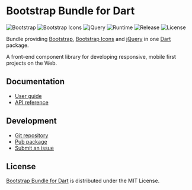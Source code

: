 # Bootstrap Bundle for Dart
![Bootstrap](https://badgen.net/badge/bootstrap/v4.5.0/yellow) ![Bootstrap Icons](https://badgen.net/badge/bs-icons/v1.0.0-alpha3/yellow) ![jQuery](https://badgen.net/badge/jquery/v3.5.1/yellow) ![Runtime](https://badgen.net/badge/dart/%3E%3D2.8.0/green) ![Release](https://img.shields.io/pub/v/bootstrap_bundle.svg) ![License](https://badgen.net/badge/license/MIT/blue)

Bundle providing [Bootstrap](https://getbootstrap.com), [Bootstrap Icons](https://icons.getbootstrap.com) and [jQuery](https://jquery.com) in one [Dart](https://dart.dev) package.

A front-end component library for developing responsive, mobile first projects on the Web.

## Documentation
- [User guide](https://docs.belin.io/bootstrap.dart)
- [API reference](https://api.belin.io/bootstrap.dart)

## Development
- [Git repository](https://git.belin.io/cedx/bootstrap.dart)
- [Pub package](https://pub.dev/packages/bootstrap_bundle)
- [Submit an issue](https://git.belin.io/cedx/bootstrap.dart/issues)

## License
[Bootstrap Bundle for Dart](https://docs.belin.io/bootstrap.dart) is distributed under the MIT License.
